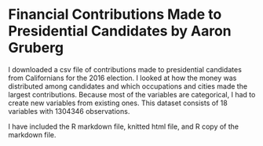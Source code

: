 # Financial Contributions Made to Presidential Candidates by Aaron Gruberg

I downloaded a csv file of contributions made to presidential candidates from 
Californians for the 2016 election.  I looked at how the money was distributed 
among candidates and which occupations and cities made the largest 
contributions.  Because most of the variables are categorical, I had to create
new variables from existing ones.  This dataset consists of 18 variables with 
1304346 observations. 

I have included the R markdown file, knitted html file, and R copy of the markdown file.

